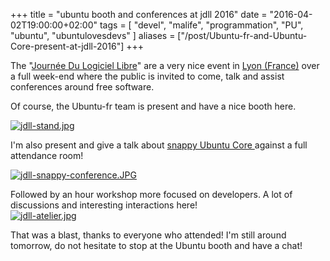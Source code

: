 +++
title = "ubuntu booth and conferences at jdll 2016"
date = "2016-04-02T19:00:00+02:00"
tags = [ "devel", "malife", "programmation", "PU", "ubuntu", "ubuntulovesdevs" ]
aliases = ["/post/Ubuntu-fr-and-Ubuntu-Core-present-at-jdll-2016"]
+++
    <p>The "<a href="http://www.jdll.org/">Journée Du Logiciel Libre</a>" are a very nice event in <a href="https://en.wikipedia.org/wiki/Lyon">Lyon (France)</a> over a full week-end where the public is invited to come, talk and assist conferences around free software.</p>


<p>Of course, the Ubuntu-fr team is present and have a nice booth here.</p>


<p><a href="/public/ubuntu/jdll-stand.jpg" title="jdll-stand.jpg"><img src="/public/ubuntu/.jdll-stand_m.jpg" alt="jdll-stand.jpg" style="display:table; margin:0 auto;" title="jdll-stand.jpg, avr. 2016" /></a></p>



<p>I'm also present and give a talk about <a href="https://developer.ubuntu.com/en/snappy/">snappy Ubuntu Core </a> against a full attendance room!</p>


<p><a href="/public/ubuntu/jdll-snappy-conference.JPG" title="jdll-snappy-conference.JPG"><img src="/public/ubuntu/.jdll-snappy-conference_m.jpg" alt="jdll-snappy-conference.JPG" style="display:table; margin:0 auto;" title="jdll-snappy-conference.JPG, avr. 2016" /></a></p>


<p>Followed by an hour workshop more focused on developers. A lot of discussions and interesting interactions here!
<a href="/public/ubuntu/jdll-atelier.jpg" title="jdll-atelier.jpg"><img src="/public/ubuntu/.jdll-atelier_m.jpg" alt="jdll-atelier.jpg" style="display:table; margin:0 auto;" title="jdll-atelier.jpg, avr. 2016" /></a></p>


<p>That was a blast, thanks to everyone who attended! I'm still around tomorrow, do not hesitate to stop at the Ubuntu booth and have a chat!</p>